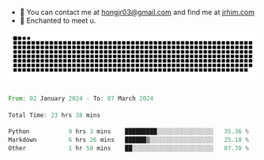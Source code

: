 - 📧 You can contact me at hongjr03@gmail.com and find me at [jrhim.com](https://jrhim.com/)
- 💜 Enchanted to meet u.

![snake_animation](https://raw.githubusercontent.com/hongjr03/hongjr03/output/github-contribution-grid-snake.svg)

<!--START_SECTION:waka-->

```rust
From: 02 January 2024 - To: 07 March 2024

Total Time: 23 hrs 38 mins

Python           9 hrs 3 mins    █████████░░░░░░░░░░░░░░░░   35.36 %
Markdown         6 hrs 26 mins   ██████▒░░░░░░░░░░░░░░░░░░   25.18 %
Other            1 hr 58 mins    ██░░░░░░░░░░░░░░░░░░░░░░░   07.70 %
```

<!--END_SECTION:waka-->
